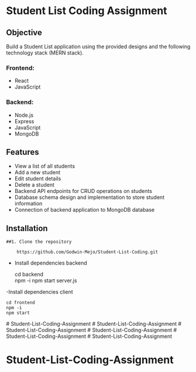 # Student List Coding Assignment

## Objective
Build a Student List application using the provided designs and the following technology stack (MERN stack).


### Frontend:
- React
- JavaScript


### Backend:
- Node.js
- Express
- JavaScript
- MongoDB

## Features
- View a list of all students
- Add a new student
- Edit student details
- Delete a student
- Backend API endpoints for CRUD operations on students
- Database schema design and implementation to store student information
- Connection of backend application to MongoDB database

## Installation

    ##1. Clone the repository

        https://github.com/Godwin-Mejo/Student-List-Coding.git

- Install dependencies backend

    cd backend  
    npm -i
    npm start server.js

-Install dependencies client
    
    cd frontend
    npm -i
    npm start




#   S t u d e n t - L i s t - C o d i n g - A s s i g n m e n t 
 
 #   S t u d e n t - L i s t - C o d i n g - A s s i g n m e n t 
 
 #   S t u d e n t - L i s t - C o d i n g - A s s i g n m e n t 
 
 #   S t u d e n t - L i s t - C o d i n g - A s s i g n m e n t  
 #   S t u d e n t - L i s t - C o d i n g - A s s i g n m e n t  
 # Student-List-Coding-Assignment
# Student-List-Coding-Assignment
